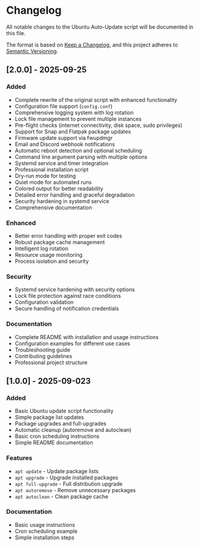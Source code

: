 # Changelog

All notable changes to the Ubuntu Auto-Update script will be documented in this file.

The format is based on [Keep a Changelog](https://keepachangelog.com/en/1.0.0/),
and this project adheres to [Semantic Versioning](https://semver.org/spec/v2.0.0.html).

## [2.0.0] - 2025-09-25

### Added
- Complete rewrite of the original script with enhanced functionality
- Configuration file support (`config.conf`)
- Comprehensive logging system with log rotation
- Lock file management to prevent multiple instances
- Pre-flight checks (internet connectivity, disk space, sudo privileges)
- Support for Snap and Flatpak package updates
- Firmware update support via fwupdmgr
- Email and Discord webhook notifications
- Automatic reboot detection and optional scheduling
- Command line argument parsing with multiple options
- Systemd service and timer integration
- Professional installation script
- Dry-run mode for testing
- Quiet mode for automated runs
- Colored output for better readability
- Detailed error handling and graceful degradation
- Security hardening in systemd service
- Comprehensive documentation

### Enhanced
- Better error handling with proper exit codes
- Robust package cache management
- Intelligent log rotation
- Resource usage monitoring
- Process isolation and security

### Security
- Systemd service hardening with security options
- Lock file protection against race conditions
- Configuration validation
- Secure handling of notification credentials

### Documentation
- Complete README with installation and usage instructions
- Configuration examples for different use cases
- Troubleshooting guide
- Contributing guidelines
- Professional project structure

## [1.0.0] - 2025-09-023

### Added
- Basic Ubuntu update script functionality
- Simple package list updates
- Package upgrades and full-upgrades
- Automatic cleanup (autoremove and autoclean)
- Basic cron scheduling instructions
- Simple README documentation

### Features
- `apt update` - Update package lists
- `apt upgrade` - Upgrade installed packages
- `apt full-upgrade` - Full distribution upgrade
- `apt autoremove` - Remove unnecessary packages
- `apt autoclean` - Clean package cache

### Documentation
- Basic usage instructions
- Cron scheduling example
- Simple installation steps
